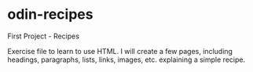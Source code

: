 # odin-recipes
First Project - Recipes

Exercise file to learn to use HTML. I will create a few pages, including headings, paragraphs, lists, links, images, etc. explaining a simple recipe.